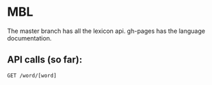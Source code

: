 # MBL

The master branch has all the lexicon api. gh-pages has the language documentation.

## API calls (so far):
``GET /word/[word]``
